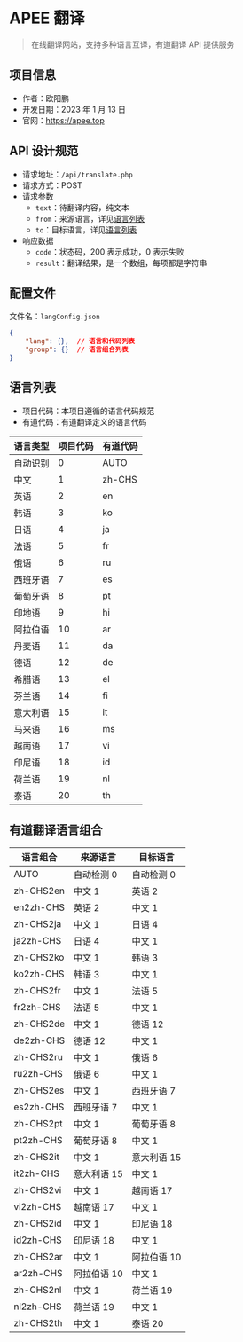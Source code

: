 # APEE 翻译

> 在线翻译网站，支持多种语言互译，有道翻译 API 提供服务

## 项目信息

- 作者：欧阳鹏
- 开发日期：2023 年 1 月 13 日
- 官网：https://apee.top

## API 设计规范

- 请求地址：`/api/translate.php`
- 请求方式：POST
- 请求参数
  - `text`：待翻译内容，纯文本
  - `from`：来源语言，详见[语言列表](#语言列表)
  - `to`：目标语言，详见[语言列表](#语言列表)
- 响应数据
  - `code`：状态码，200 表示成功，0 表示失败
  - `result`：翻译结果，是一个数组，每项都是字符串

## 配置文件

文件名：`langConfig.json`

```json
{
    "lang": {},  // 语言和代码列表
    "group": {}  // 语言组合列表
}
```

## 语言列表

- 项目代码：本项目遵循的语言代码规范
- 有道代码：有道翻译定义的语言代码

| 语言类型 | 项目代码 | 有道代码 |
| -------- | -------- | -------- |
| 自动识别 | 0        | AUTO     |
| 中文     | 1        | zh-CHS   |
| 英语     | 2        | en       |
| 韩语     | 3        | ko       |
| 日语     | 4        | ja       |
| 法语     | 5        | fr       |
| 俄语     | 6        | ru       |
| 西班牙语 | 7        | es       |
| 葡萄牙语 | 8        | pt       |
| 印地语   | 9        | hi       |
| 阿拉伯语 | 10       | ar       |
| 丹麦语   | 11       | da       |
| 德语     | 12       | de       |
| 希腊语   | 13       | el       |
| 芬兰语   | 14       | fi       |
| 意大利语 | 15       | it       |
| 马来语   | 16       | ms       |
| 越南语   | 17       | vi       |
| 印尼语   | 18       | id       |
| 荷兰语   | 19       | nl       |
| 泰语     | 20       | th       |

## 有道翻译语言组合

| 语言组合  | 来源语言    | 目标语言    |
| --------- | ----------- | ----------- |
| AUTO      | 自动检测 0  | 自动检测 0  |
| zh-CHS2en | 中文 1      | 英语 2      |
| en2zh-CHS | 英语 2      | 中文 1      |
| zh-CHS2ja | 中文 1      | 日语 4      |
| ja2zh-CHS | 日语 4      | 中文 1      |
| zh-CHS2ko | 中文 1      | 韩语 3      |
| ko2zh-CHS | 韩语 3      | 中文 1      |
| zh-CHS2fr | 中文 1      | 法语 5      |
| fr2zh-CHS | 法语 5      | 中文 1      |
| zh-CHS2de | 中文 1      | 德语 12     |
| de2zh-CHS | 德语 12     | 中文 1      |
| zh-CHS2ru | 中文 1      | 俄语 6      |
| ru2zh-CHS | 俄语 6      | 中文 1      |
| zh-CHS2es | 中文 1      | 西班牙语 7  |
| es2zh-CHS | 西班牙语 7  | 中文 1      |
| zh-CHS2pt | 中文 1      | 葡萄牙语 8  |
| pt2zh-CHS | 葡萄牙语 8  | 中文 1      |
| zh-CHS2it | 中文 1      | 意大利语 15 |
| it2zh-CHS | 意大利语 15 | 中文 1      |
| zh-CHS2vi | 中文 1      | 越南语 17   |
| vi2zh-CHS | 越南语 17   | 中文 1      |
| zh-CHS2id | 中文 1      | 印尼语 18   |
| id2zh-CHS | 印尼语 18   | 中文 1      |
| zh-CHS2ar | 中文 1      | 阿拉伯语 10 |
| ar2zh-CHS | 阿拉伯语 10 | 中文 1      |
| zh-CHS2nl | 中文 1      | 荷兰语 19   |
| nl2zh-CHS | 荷兰语 19   | 中文 1      |
| zh-CHS2th | 中文 1      | 泰语 20     |